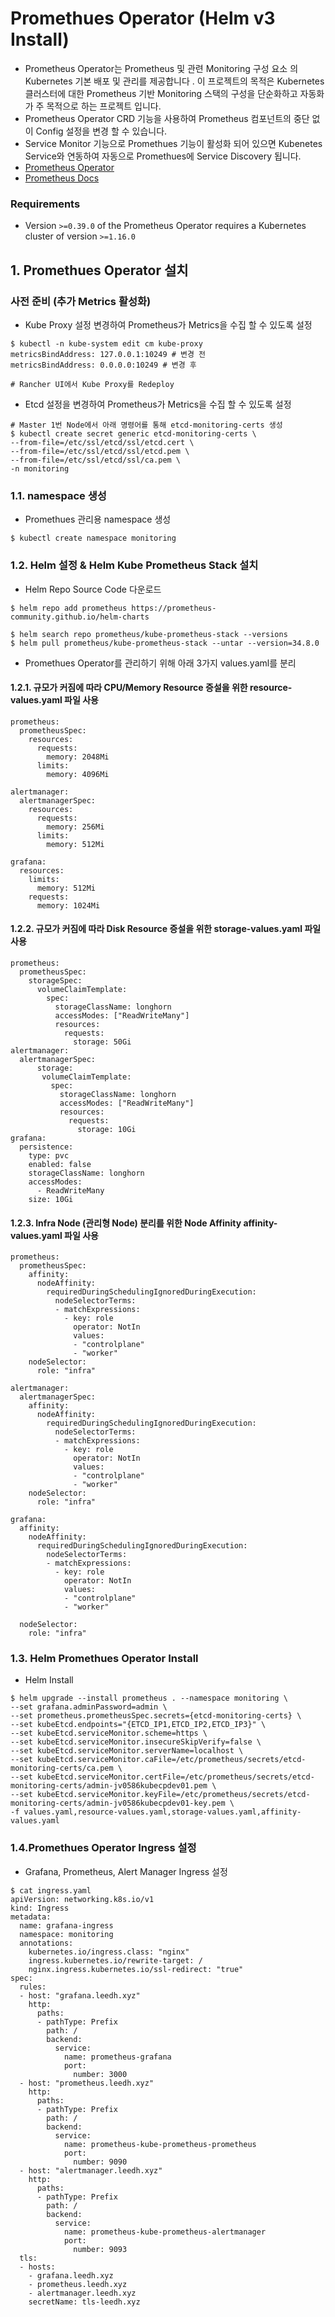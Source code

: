 
# Promethues Operator (Helm v3 Install)

- Prometheus Operator는 Prometheus 및 관련 Monitoring 구성 요소 의 Kubernetes 기본 배포 및 관리를 제공합니다 . 이 프로젝트의 목적은 Kubernetes 클러스터에 대한 Prometheus 기반 Monitoring 스택의 구성을 단순화하고 자동화가 주 목적으로 하는 프로젝트 입니다.
- Prometheus Operator CRD 기능을 사용하여 Prometheus 컴포넌트의 중단 없이 Config 설정을 변경 할 수 있습니다.
- Service Monitor 기능으로 Promethues 기능이 활성화 되어 있으면 Kubenetes Service와 연동하여 자동으로 Promethues에 Service Discovery 됩니다.
- [Prometheus Operator](https://github.com/prometheus-operator/prometheus-operator)
- [Prometheus Docs](https://prometheus.io/)

### Requirements
- Version `>=0.39.0` of the Prometheus Operator requires a Kubernetes cluster of version `>=1.16.0`

## 1. Promethues Operator 설치


### 사전 준비 (추가 Metrics 활성화)

- Kube Proxy 설정 변경하여 Prometheus가 Metrics을 수집 할 수 있도록 설정

```
$ kubectl -n kube-system edit cm kube-proxy
metricsBindAddress: 127.0.0.1:10249 # 변경 전
metricsBindAddress: 0.0.0.0:10249 # 변경 후

# Rancher UI에서 Kube Proxy를 Redeploy
```

- Etcd 설정을 변경하여 Prometheus가 Metrics을 수집 할 수 있도록 설정

```
# Master 1번 Node에서 아래 명령어를 통해 etcd-monitoring-certs 생성
$ kubectl create secret generic etcd-monitoring-certs \
--from-file=/etc/ssl/etcd/ssl/etcd.cert \
--from-file=/etc/ssl/etcd/ssl/etcd.pem \
--from-file=/etc/ssl/etcd/ssl/ca.pem \
-n monitoring
```


### 1.1. namespace 생성

-   Promethues 관리용 namespace 생성

```
$ kubectl create namespace monitoring
```

### 1.2. Helm 설정 & Helm Kube Prometheus Stack 설치

- Helm Repo Source Code 다운로드

```
$ helm repo add prometheus https://prometheus-community.github.io/helm-charts

$ helm search repo prometheus/kube-prometheus-stack --versions
$ helm pull prometheus/kube-prometheus-stack --untar --version=34.8.0

```

- Promethues Operator를 관리하기 위해 아래 3가지 values.yaml를 분리

#### 1.2.1. 규모가 커짐에 따라 CPU/Memory Resource 증설을 위한 resource-values.yaml 파일 사용

```
prometheus:
  prometheusSpec:
    resources:
      requests:
        memory: 2048Mi
      limits:
        memory: 4096Mi

alertmanager:
  alertmanagerSpec:
    resources:
      requests:
        memory: 256Mi
      limits:
        memory: 512Mi

grafana:
  resources:
    limits:
      memory: 512Mi
    requests:
      memory: 1024Mi
```

#### 1.2.2. 규모가 커짐에 따라 Disk Resource 증설을 위한 storage-values.yaml 파일 사용

```
prometheus:
  prometheusSpec:
    storageSpec:
      volumeClaimTemplate:
        spec:
          storageClassName: longhorn
          accessModes: ["ReadWriteMany"]
          resources:
            requests:
              storage: 50Gi
alertmanager:
  alertmanagerSpec:
      storage:
       volumeClaimTemplate:
         spec:
           storageClassName: longhorn
           accessModes: ["ReadWriteMany"]
           resources:
             requests:
               storage: 10Gi
grafana:
  persistence:
    type: pvc
    enabled: false
    storageClassName: longhorn
    accessModes:
      - ReadWriteMany
    size: 10Gi
```

#### 1.2.3. Infra Node (관리형 Node) 분리를 위한 Node Affinity affinity-values.yaml 파일 사용

```
prometheus:
  prometheusSpec:
    affinity:
      nodeAffinity:
        requiredDuringSchedulingIgnoredDuringExecution:
          nodeSelectorTerms:
          - matchExpressions:
            - key: role
              operator: NotIn
              values:
              - "controlplane"
              - "worker"
    nodeSelector:
      role: "infra"

alertmanager:
  alertmanagerSpec:
    affinity:
      nodeAffinity:
        requiredDuringSchedulingIgnoredDuringExecution:
          nodeSelectorTerms:
          - matchExpressions:
            - key: role
              operator: NotIn
              values:
              - "controlplane"
              - "worker"
    nodeSelector:
      role: "infra"

grafana:
  affinity:
    nodeAffinity:
      requiredDuringSchedulingIgnoredDuringExecution:
        nodeSelectorTerms:
        - matchExpressions:
          - key: role
            operator: NotIn
            values:
            - "controlplane"
            - "worker"

  nodeSelector:
    role: "infra"
```

### 1.3. Helm Promethues Operator Install

- Helm Install

```
$ helm upgrade --install prometheus . --namespace monitoring \
--set grafana.adminPassword=admin \
--set prometheus.prometheusSpec.secrets={etcd-monitoring-certs} \
--set kubeEtcd.endpoints="{ETCD_IP1,ETCD_IP2,ETCD_IP3}" \
--set kubeEtcd.serviceMonitor.scheme=https \
--set kubeEtcd.serviceMonitor.insecureSkipVerify=false \
--set kubeEtcd.serviceMonitor.serverName=localhost \
--set kubeEtcd.serviceMonitor.caFile=/etc/prometheus/secrets/etcd-monitoring-certs/ca.pem \
--set kubeEtcd.serviceMonitor.certFile=/etc/prometheus/secrets/etcd-monitoring-certs/admin-jv0586kubecpdev01.pem \
--set kubeEtcd.serviceMonitor.keyFile=/etc/prometheus/secrets/etcd-monitoring-certs/admin-jv0586kubecpdev01-key.pem \
-f values.yaml,resource-values.yaml,storage-values.yaml,affinity-values.yaml
```

### 1.4.Promethues Operator Ingress 설정

- Grafana, Prometheus, Alert Manager Ingress 설정

```
$ cat ingress.yaml
apiVersion: networking.k8s.io/v1
kind: Ingress
metadata:
  name: grafana-ingress
  namespace: monitoring
  annotations:
    kubernetes.io/ingress.class: "nginx"
    ingress.kubernetes.io/rewrite-target: /
    nginx.ingress.kubernetes.io/ssl-redirect: "true"
spec:
  rules:
  - host: "grafana.leedh.xyz"
    http:
      paths:
      - pathType: Prefix
        path: /
        backend:
          service:
            name: prometheus-grafana
            port:
              number: 3000
  - host: "prometheus.leedh.xyz"
    http:
      paths:
      - pathType: Prefix
        path: /
        backend:
          service:
            name: prometheus-kube-prometheus-prometheus
            port:
              number: 9090
  - host: "alertmanager.leedh.xyz"
    http:
      paths:
      - pathType: Prefix
        path: /
        backend:
          service:
            name: prometheus-kube-prometheus-alertmanager
            port:
              number: 9093
  tls:
  - hosts:
    - grafana.leedh.xyz
    - prometheus.leedh.xyz
    - alertmanager.leedh.xyz
    secretName: tls-leedh.xyz
```

